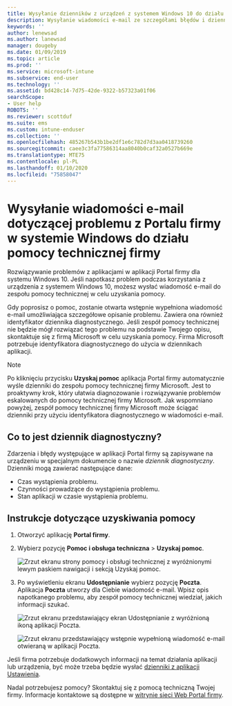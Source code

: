 ```yaml
---
title: Wysyłanie dzienników z urządzeń z systemem Windows 10 do działu pomocy technicznej Twojej firmy | Dokumentacja firmy Microsoft
description: Wysyłanie wiadomości e-mail ze szczegółami błędów i dzienników do działu pomocy technicznej firmy, aby ułatwić rozwiązanie problemów z aplikacją
keywords: ''
author: lenewsad
ms.author: lanewsad
manager: dougeby
ms.date: 01/09/2019
ms.topic: article
ms.prod: ''
ms.service: microsoft-intune
ms.subservice: end-user
ms.technology: ''
ms.assetid: bd428c14-7d75-42de-9322-b57323a01f06
searchScope:
- User help
ROBOTS: ''
ms.reviewer: scottduf
ms.suite: ems
ms.custom: intune-enduser
ms.collection: ''
ms.openlocfilehash: 485267b543b1be2df1e6c782d7d3aa0418739260
ms.sourcegitcommit: caee3c3fa77586314aa8040b0caf32a0527b669e
ms.translationtype: MTE75
ms.contentlocale: pl-PL
ms.lasthandoff: 01/10/2020
ms.locfileid: "75858047"
---
```

# <a name="email-your-company-support-about-problem-from-company-portal-for-windows"></a>Wysyłanie wiadomości e-mail dotyczącej problemu z Portalu firmy w systemie Windows do działu pomocy technicznej firmy

Rozwiązywanie problemów z aplikacjami w aplikacji Portal firmy dla systemu Windows 10. Jeśli napotkasz problem podczas korzystania z urządzenia z systemem Windows 10, możesz wysłać wiadomość e-mail do zespołu pomocy technicznej w celu uzyskania pomocy. 

Gdy poprosisz o pomoc, zostanie otwarta wstępnie wypełniona wiadomość e-mail umożliwiająca szczegółowe opisanie problemu. Zawiera ona również identyfikator dziennika diagnostycznego. Jeśli zespół pomocy technicznej nie będzie mógł rozwiązać tego problemu na podstawie Twojego opisu, skontaktuje się z firmą Microsoft w celu uzyskania pomocy. Firma Microsoft potrzebuje identyfikatora diagnostycznego do użycia w dziennikach aplikacji.   


> [!Note]
> Po kliknięciu przycisku **Uzyskaj pomoc** aplikacja Portal firmy automatycznie wyśle dzienniki do zespołu pomocy technicznej firmy Microsoft. Jest to proaktywny krok, który ułatwia diagnozowanie i rozwiązywanie problemów eskalowanych do pomocy technicznej firmy Microsoft. Jak wspomniano powyżej, zespół pomocy technicznej firmy Microsoft może ściągać dzienniki przy użyciu identyfikatora diagnostycznego w wiadomości e-mail.  

## <a name="what-is-a-diagnostic-log"></a>Co to jest dziennik diagnostyczny?

Zdarzenia i błędy występujące w aplikacji Portal firmy są zapisywane na urządzeniu w specjalnym dokumencie o nazwie _dziennik diagnostyczny_. Dzienniki mogą zawierać następujące dane:  
* Czas wystąpienia problemu.  
* Czynności prowadzące do wystąpienia problemu.  
* Stan aplikacji w czasie wystąpienia problemu.   

## <a name="steps-to-get-help"></a>Instrukcje dotyczące uzyskiwania pomocy  

1. Otworzyć aplikację **Portal firmy**.
2. Wybierz pozycję **Pomoc i obsługa techniczna** > **Uzyskaj pomoc**.  

   ![Zrzut ekranu strony pomocy i obsługi technicznej z wyróżnionymi lewym paskiem nawigacji i sekcją Uzyskaj pomoc.](./media/1812_UCP_Help_Support_Get_Help_Logs.png)    

3. Po wyświetleniu ekranu **Udostępnianie** wybierz pozycję **Poczta**. Aplikacja **Poczta** utworzy dla Ciebie wiadomość e-mail. Wpisz opis napotkanego problemu, aby zespół pomocy technicznej wiedział, jakich informacji szukać.  

   ![Zrzut ekranu przedstawiający ekran Udostępnianie z wyróżnioną ikoną aplikacji Poczta.](./media/1811_Mail_Logs_Windows_CPapp.png)  


   ![Zrzut ekranu przedstawiający wstępnie wypełnioną wiadomość e-mail otwieraną w aplikacji Poczta.](./media/1811_Get_Help_Email_Windows_CPapp.png)  

Jeśli firma potrzebuje dodatkowych informacji na temat działania aplikacji lub urządzenia, być może trzeba będzie wysłać [dzienniki z aplikacji Ustawienia](send-logs-to-your-it-admin-settings-windows.md).  

Nadal potrzebujesz pomocy? Skontaktuj się z pomocą techniczną Twojej firmy. Informacje kontaktowe są dostępne w [witrynie sieci Web Portal firmy](https://go.microsoft.com/fwlink/?linkid=2010980).  
